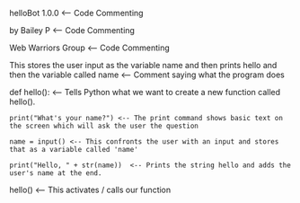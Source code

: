 helloBot 1.0.0        <-- Code Commenting

by Bailey P           <-- Code Commenting

Web Warriors Group    <-- Code Commenting

This stores the user input as the variable name and then prints hello and then the variable called name <-- Comment saying what the program does

def hello():    <-- Tells Python what we want to create a new function called hello().

    print("What's your name?") <-- The print command shows basic text on the screen which will ask the user the question
    
    name = input() <-- This confronts the user with an input and stores that as a variable called 'name'
    
    print("Hello, " + str(name))  <-- Prints the string hello and adds the user's name at the end.


hello() <-- This activates / calls our function
